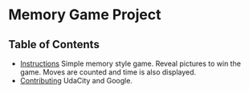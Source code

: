 # Memory Game Project

## Table of Contents

* [Instructions](#instructions)
Simple memory style game.
Reveal pictures to win the game.
Moves are counted and time is also displayed.
* [Contributing](#contributing)
UdaCity and Google. 
